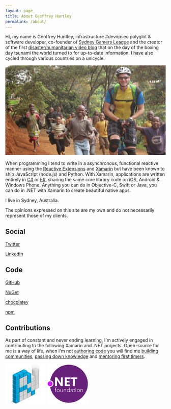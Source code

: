 ```yaml
---
layout: page
title: About Geoffrey Huntley
permalink: /about/
---
```


Hi, my name is Geoffrey Huntley, infrastructure #devopsec polyglot & software developer, co-founder of [Sydney Gamers League](/portfolio/sydney-gamers-league/) and the creator of the first [disaster/humanitarian video blog](/portfolio/waveofdestruction/) that on the day of the boxing day tsunami the world turned to for up-to-date information. I have also cycled through various countries on a unicycle.

![](/about/me.jpg)

When programming I tend to write in a asynchronous, functional reactive manner using the [Reactive Extensions](http://reactivex.io/) and [Xamarin](https://xamarin.com) but have been known to ship JavaScript (node.js) and Python. With Xamarin, applications are written entirely in [C#](https://github.com/dotnet/corefx) or [F#](https://fsharp.org), sharing the same core library code on iOS, Android &amp; Windows Phone. Anything you can do in Objective-C, Swift or Java, you can do in .NET with Xamarin to create beautiful native apps.

I live in Sydney, Australia.

The opinions expressed on this site are my own and do not necessarily represent those of my clients.

## Social

[Twitter](https://twitter.com/geoffreyhuntley)

[LinkedIn](https://www.linkedin.com/in/geoffreyhuntley)

## Code

[GitHub](https://github.com/ghuntley)

[NuGet](https://www.nuget.org/profiles/ghuntley/)

[chocolatey](https://chocolatey.org/profiles/ghuntley)

[npm](https://npmjs.org/~ghuntley)

## Contributions

As part of constant and never ending learning, I'm actively engaged in contributing to the following Xamarin and .NET projects. Open-source for me is a way of life, when I'm not [authoring code](https://github.com/ghuntley/) you will find me [building communities](https://github.com/reactiveui/ReactiveUI/issues/687), [passing down knowledge](https://github.com/reactiveui/ReactiveUI/pull/771) and [mentoring first timers](https://github.com/reactiveui/ReactiveUI/issues/1005).

<a style="background: none; !important" href="http://reactiveui.net/"><img src="reactiveui.png"/></a> <a style="background: none; !important" href="http://github.com/dotnet/"><img src="dotnet.png"/></a>
